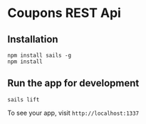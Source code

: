 # Coupons REST Api


## Installation

```
npm install sails -g
npm install
``` 

## Run the app for development
```
sails lift
```

To see your app, visit `http://localhost:1337`